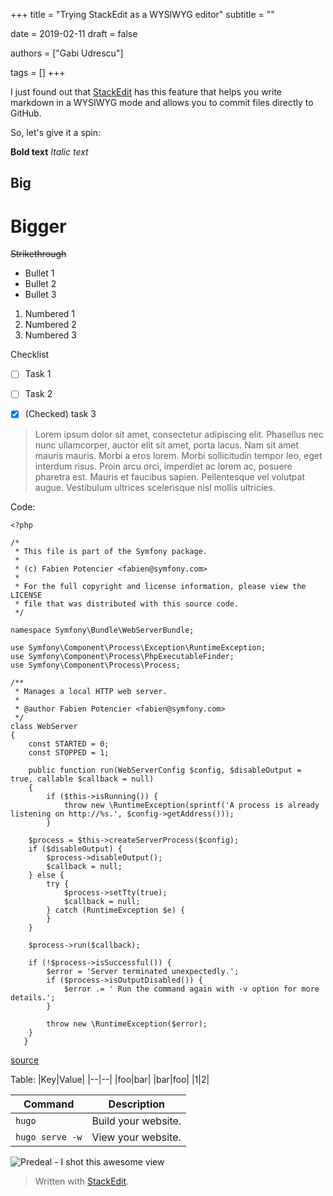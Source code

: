 +++
title = "Trying StackEdit as a WYSIWYG editor"
subtitle = ""

date = 2019-02-11
draft = false

authors = ["Gabi Udrescu"]

tags = []
+++

I just found out that [StackEdit](https://stackedit.io) has this feature that helps you write markdown in a WYSIWYG mode and allows you to commit files directly to GitHub. 

So, let's give it a spin:<!--more-->

**Bold text**
*Italic text*
## Big
# Bigger
~~Strikethrough~~

 - Bullet 1
 - Bullet 2
 - Bullet 3

 1. Numbered 1
 3. Numbered 2
 4. Numbered 3

Checklist

 - [ ] Task 1
 - [ ] Task 2
 - [x] (Checked) task 3


> Lorem ipsum dolor sit amet, consectetur adipiscing elit. Phasellus nec
> nunc ullamcorper, auctor elit sit amet, porta lacus. Nam sit amet
> mauris mauris. Morbi a eros lorem. Morbi sollicitudin tempor leo, eget
> interdum risus. Proin arcu orci, imperdiet ac lorem ac, posuere
> pharetra est. Mauris et faucibus sapien. Pellentesque vel volutpat
> augue. Vestibulum ultrices scelerisque nisl mollis ultricies.

Code:

    <?php
	
	/*
	 * This file is part of the Symfony package.
	 *
	 * (c) Fabien Potencier <fabien@symfony.com>
	 *
	 * For the full copyright and license information, please view the LICENSE
	 * file that was distributed with this source code.
	 */

	namespace Symfony\Bundle\WebServerBundle;

	use Symfony\Component\Process\Exception\RuntimeException;
	use Symfony\Component\Process\PhpExecutableFinder;
	use Symfony\Component\Process\Process;

	/**
	 * Manages a local HTTP web server.
	 *
	 * @author Fabien Potencier <fabien@symfony.com>
	 */
	class WebServer
	{
	    const STARTED = 0;
	    const STOPPED = 1;

	    public function run(WebServerConfig $config, $disableOutput = true, callable $callback = null)
	    {
	        if ($this->isRunning()) {
	            throw new \RuntimeException(sprintf('A process is already listening on http://%s.', $config->getAddress()));
	        }

        $process = $this->createServerProcess($config);
        if ($disableOutput) {
            $process->disableOutput();
            $callback = null;
        } else {
            try {
                $process->setTty(true);
                $callback = null;
            } catch (RuntimeException $e) {
            }
        }

        $process->run($callback);

        if (!$process->isSuccessful()) {
            $error = 'Server terminated unexpectedly.';
            if ($process->isOutputDisabled()) {
                $error .= ' Run the command again with -v option for more details.';
            }

            throw new \RuntimeException($error);
        }
       }
[source](https://github.com/symfony/symfony/blob/master/src/Symfony/Bundle/WebServerBundle/WebServer.php)

Table:
|Key|Value|
|--|--|
|foo|bar|
|bar|foo|
|1|2|

  
| Command | Description |
| ------------------| ------------------------------ |
| `hugo` | Build your website. |
| `hugo serve -w` | View your website. |


![Predeal - I shot this awesome view](https://lh3.googleusercontent.com/DBA13JzpgFRsg6qdYv6z5oqnhHrSHIBWTZdYM7JduDHzPG4nOBuk9sx1NiaELx9xVW6lngskFD_D "Predeal - shot by me")

> Written with [StackEdit](https://stackedit.io/).
<!--stackedit_data:
eyJoaXN0b3J5IjpbMjAzMTE5NDE0MywtMjExNzQxMzA1OCwxOT
c2MjMxNDMzXX0=
-->